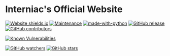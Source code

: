 # Interniac's Official Website


[![Website shields.io](https://img.shields.io/website-up-down-green-red/http/shields.io.svg)](http://interniac.org  )
[![Maintenance](https://img.shields.io/badge/Maintained%3F-yes-green.svg)](https://github.com/Interniac/interniac-website/graphs/commit-activity)
[![made-with-python](https://img.shields.io/badge/Made%20with-Python-1f425f.svg)](https://www.python.org/)
[![GitHub release](https://img.shields.io/github/release/Interniac/interniac-website.svg)](https://github.com/Interniac/interniac-website/releases/)
[![GitHub contributors](https://img.shields.io/github/contributors/Interniac/interniac-website.svg)](https://github.com/Interniac/interniac-website/graphs/contributors/)

[![Known Vulnerabilities](https://snyk.io/test/github/interniac/interniac-website/badge.svg)](https://snyk.io/test/github/interniac/interniac-website)

[![GitHub watchers](https://img.shields.io/github/watchers/Interniac/interniac-website.svg?style=social&label=Watch&maxAge=2592000)](https://github.com/Interniac/interniac-website/watchers/)
[![GitHub stars](https://img.shields.io/github/stars/Interniac/interniac-website.svg?style=social&label=Star&maxAge=2592000)](https://github.com/Interniac/interniac-website/stargazers/)


